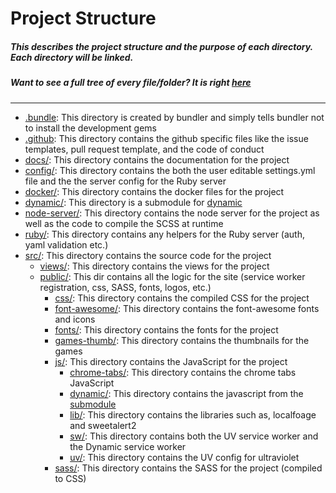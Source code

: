 # Project Structure
##### This describes the project structure and the purpose of each directory. Each directory will be linked.
##### Want to see a full tree of every file/folder? It is right [here](./tree.md)
---
- [.bundle](../../.bundle/): This directory is created by bundler and simply tells bundler not to install the development gems
- [.github](../../.github/): This directory contains the github specific files like the issue templates, pull request template, and the code of conduct
- [docs/](../../docs/): This directory contains the documentation for the project 
- [config/](../../config/): This directory contains the both the user editable settings.yml file and the the server config for the Ruby server 
- [docker/](../../docker/): This directory contains the docker files for the project 
- [dynamic/](../../dynamic/): This directory is a submodule for [dynamic](https://github.com/nebulaServices/dynamic)
- [node-server/](../../node-server/): This directory contains the node server for the project as well as the code to compile the SCSS at runtime
- [ruby/](../../ruby/): This directory contains any helpers for the Ruby server (auth, yaml validation etc.)
- [src/](../../src/): This directory contains the source code for the project 
    - [views/](../../src/views/): This directory contains the views for the project
    - [public/](../../src/public/): This dir contains all the logic for the site (service worker registration, css, SASS, fonts, logos, etc.)
      - [css/](../../src/public/css/): This directory contains the compiled CSS for the project 
      - [font-awesome/](../../src/public/font-awesome/): This directory contains the font-awesome fonts and icons 
      - [fonts/](../../src/public/fonts/): This directory contains the fonts for the project 
      - [games-thumb/](../../src/public/games-thumb/): This directory contains the thumbnails for the games 
      - [js/](../../src/public/js/): This directory contains the JavaScript for the project 
        - [chrome-tabs/](../../src/public/js/chrome-tabs/): This directory contains the chrome tabs JavaScript
        - [dynamic/](../../src/public/js/dynamic/): This directory contains the javascript from the [submodule](../../dynamic/)
        - [lib/](../../src/public/js/lib/): This directory contains the libraries such as, localfoage and sweetalert2
        - [sw/](../../src/public/js/sw/): This directory contains both the UV service worker and the Dynamic service worker 
        - [uv/](../../src/public/js/uv/): This directory contains the UV config for ultraviolet
      - [sass/](../../src/public/sass/): This directory contains the SASS for the project (compiled to CSS)
